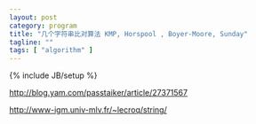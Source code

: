```yaml
---
layout: post
category: program
title: "几个字符串比对算法 KMP, Horspool , Boyer-Moore, Sunday"
tagline: ""
tags: [ "algorithm" ] 
---
```

{% include JB/setup %}

http://blog.yam.com/passtaiker/article/27371567

http://www-igm.univ-mlv.fr/~lecroq/string/
